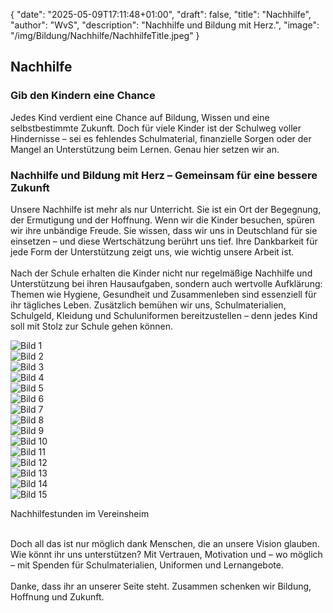 {
    "date": "2025-05-09T17:11:48+01:00",
    "draft": false,
    "title": "Nachhilfe",
    "author": "WvS",
    "description": "Nachhilfe und Bildung mit Herz.",
    "image": "/img/Bildung/Nachhilfe/NachhilfeTitle.jpeg"
}

## Nachhilfe

### Gib den Kindern eine Chance
Jedes Kind verdient eine Chance auf Bildung, Wissen und eine selbstbestimmte Zukunft. Doch für viele Kinder ist der Schulweg voller Hindernisse – sei es fehlendes Schulmaterial, finanzielle Sorgen oder der Mangel an Unterstützung beim Lernen. Genau hier setzen wir an.

### Nachhilfe und Bildung mit Herz – Gemeinsam für eine bessere Zukunft
Unsere Nachhilfe ist mehr als nur Unterricht. Sie ist ein Ort der Begegnung, der Ermutigung und der Hoffnung. Wenn wir die Kinder besuchen, spüren wir ihre unbändige Freude. Sie wissen, dass wir uns in Deutschland für sie einsetzen – und diese Wertschätzung berührt uns tief. Ihre Dankbarkeit für jede Form der Unterstützung zeigt uns, wie wichtig unsere Arbeit ist.
<br>
<br>
Nach der Schule erhalten die Kinder nicht nur regelmäßige Nachhilfe und Unterstützung bei ihren Hausaufgaben, sondern auch wertvolle Aufklärung: Themen wie Hygiene, Gesundheit und Zusammenleben sind essenziell für ihr tägliches Leben. Zusätzlich bemühen wir uns, Schulmaterialien, Schulgeld, Kleidung und Schuluniformen bereitzustellen – denn jedes Kind soll mit Stolz zur Schule gehen können.

<div class="swiper-container swiper-container-portrait">
  <div class="swiper-wrapper">
    <div class="swiper-slide">
        <img src="/img/Bildung/Nachhilfe/Nachhilfe (1).jpg" alt="Bild 1" />
    </div>
    <div class="swiper-slide">
        <img src="/img/Bildung/Nachhilfe/Nachhilfe (2).jpg" alt="Bild 2" />
    </div>
    <div class="swiper-slide">
        <img src="/img/Bildung/Nachhilfe/Nachhilfe (1).jpeg" alt="Bild 3" />
    </div>
    <div class="swiper-slide">
        <img src="/img/Bildung/Nachhilfe/Nachhilfe (2).jpeg" alt="Bild 4" />
    </div>
    <div class="swiper-slide">
        <img src="/img/Bildung/Nachhilfe/Nachhilfe (3).jpeg" alt="Bild 5" />
    </div>
    <div class="swiper-slide">
        <img src="/img/Bildung/Nachhilfe/Nachhilfe (4).jpeg" alt="Bild 6" />
    </div>
    <div class="swiper-slide">
        <img src="/img/Bildung/Nachhilfe/Nachhilfe (5).jpeg" alt="Bild 7" />
    </div>
    <div class="swiper-slide">
        <img src="/img/Bildung/Nachhilfe/Nachhilfe (6).jpeg" alt="Bild 8" />
    </div>
    <div class="swiper-slide">
        <img src="/img/Bildung/Nachhilfe/Nachhilfe (7).jpeg" alt="Bild 9" />
    </div>
    <div class="swiper-slide">
        <img src="/img/Bildung/Nachhilfe/Nachhilfe (8).jpeg" alt="Bild 10" />
    </div>
    <div class="swiper-slide">
        <img src="/img/Bildung/Nachhilfe/Nachhilfe (9).jpeg" alt="Bild 11" />
    </div>
    <div class="swiper-slide">
        <img src="/img/Bildung/Nachhilfe/Nachhilfe (10).jpeg" alt="Bild 12" />
    </div>
    <div class="swiper-slide">
        <img src="/img/Bildung/Nachhilfe/Nachhilfe (11).jpeg" alt="Bild 13" />
    </div>
    <div class="swiper-slide">
        <img src="/img/Bildung/Nachhilfe/Nachhilfe (12).jpeg" alt="Bild 14" />
    </div>
    <div class="swiper-slide">
        <img src="/img/Bildung/Nachhilfe/Nachhilfe (13).jpeg" alt="Bild 15" />
    </div>
  </div>
  <!-- Navigation -->
  <div class="swiper-button-prev"></div>
  <div class="swiper-button-next"></div>
  <div class="swiper-pagination"></div>
</div>
<p class="img-caption">Nachhilfestunden im Vereinsheim</p>
<br>
Doch all das ist nur möglich dank Menschen, die an unsere Vision glauben. Wie könnt ihr uns unterstützen? Mit Vertrauen, Motivation und – wo möglich – mit Spenden für Schulmaterialien, Uniformen und Lernangebote.
<br>
<br>
Danke, dass ihr an unserer Seite steht. Zusammen schenken wir Bildung, Hoffnung und Zukunft.